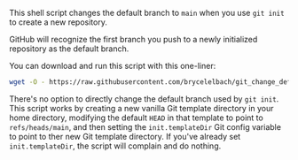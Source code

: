 This shell script changes the default branch to `main` when you use `git init`
  to create a new repository.

GitHub will recognize the first branch you push to a newly initialized repository
  as the default branch.

You can download and run this script with this one-liner:

```sh
wget -O - https://raw.githubusercontent.com/brycelelbach/git_change_default_branch/main/git_change_default_branch.sh | sh
```

There's no option to directly change the default branch used by `git init`.
This script works by creating a new vanilla Git template directory in your home
  directory, modifying the default `HEAD` in that template to point to
  `refs/heads/main`, and then setting the `init.templateDir` Git config variable
  to point to ther new Git template directory.
If you've already set `init.templateDir`, the script will complain and do nothing.
